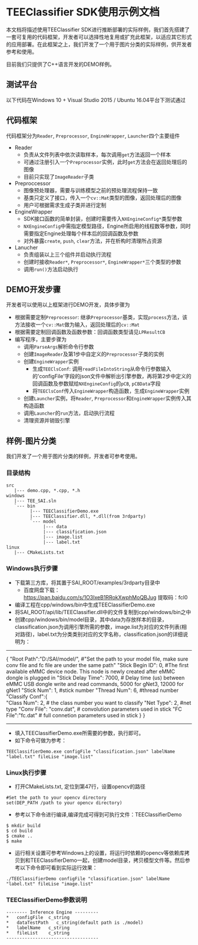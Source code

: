 # TEEClassifier SDK使用示例文档

本文档将描述使用TEEClassifier SDK进行推断部署的实际样例，我们首先搭建了一套可复用的代码框架，开发者可以选择性地复用或扩充此框架，以适应其它形式的应用部署。在此框架之上，我们开发了一个用于图片分类的实际样例，供开发者参考和使用。

目前我们只提供了C++语言开发的DEMO样例。

## 测试平台
以下代码在Windows 10 + Visual Studio 2015 / Ubuntu 16.04平台下测试通过

## 代码框架
代码框架分为`Reader`, `Preprocessor`, `EngineWrapper`, `Launcher`四个主要组件
* Reader
  * 负责从文件列表中依次读取样本，每次调用`get`方法返回一个样本
  * 可通过注册引入一个`Preprocessor`实例，此时`get`方法会在返回处理后的图像
  * 目前只实现了`ImageReader`子类
* Preproccessor
  * 图像预处理器，需要与训练模型之前的预处理流程保持一致
  * 基类只定义了接口，传入一个`cv::Mat`类型的图像，返回处理后的图像
  * 用户可根据需求生成子类并进行定制
* EngineWrapper
  * SDK接口函数的简单封装，创建时需要传入`NXEngineConfig*`类型参数
  * `NXEngineConfig`中需指定模型路径，Engine所启用的线程数等参数，同时需要指定Engine处理每个样本后的回调函数及参数
  * 对外暴露`create`, `push`, `clear`方法，并在析构时清理所占资源
* Lanucher
  * 负责组装以上三个组件并启动执行流程
  * 创建时接收`Reader*`, `Preprocessor*`, `EngineWrapper*`三个类型的参数
  * 调用`run()`方法启动执行

## DEMO开发步骤
开发者可以使用以上框架进行DEMO开发，具体步骤为
* 根据需要定制`Preprocessor`: 继承`Preprocessor`基类，实现`process`方法，该方法接收一个`cv::Mat`做为输入，返回处理后的`cv::Mat`
* 根据需要定制回调函数及函数参数：回调函数类型请见`LPResultCB`
* 编写程序，主要步骤为
    * 调用`ParseArgs`解析命令行参数
    * 创建`ImageReader`及第1步中自定义的`Preprocessor`子类的实例
    * 创建`EngineWrapper`实例
        * 生成`TEEClsConf`: 调用`readFileIntoString`从命令行参数输入的'configFile'字段的json文件中解析出引擎参数，再将第2步中定义的回调函数及参数赋给`NXEngineConfig`的`pCB`, `pCBData`字段
        * 将`TEEClsConf`传入`EngineWrapper`构造函数，生成`EngineWrapper`实例
    * 创建`Launcher`实例，将`Reader`, `Preprocessor`和`EngineWrapper`实例传入其构造函数
    * 调用`Launcher`的`run`方法，启动执行流程
    * 清理资源并销毁引擎

## 样例-图片分类
我们开发了一个用于图片分类的样例，开发者可参考使用。

### 目录结构
```
src
   |--- demo.cpp, *.cpp, *.h
windows
   |--- TEE_SAI.sln
   `--- bin
         |--- TEEClassifierDemo.exe
         |--- TEEClassifier.dll, *.dll(from 3rdparty)
         `--- model
              |--- data
              |--- classification.json
              |--- image.list
              |--- label.txt
linux
   |--- CMakeLists.txt

```

### Windows执行步骤
* 下载第三方库，将其置于SAI_ROOT/examples/3rdparty目录中
  * 百度网盘下载：https://pan.baidu.com/s/1O3IxeB1RRokXwphMoQBJug 提取码：fcl0 
* 编译工程在cpp/windows/bin中生成TEEClassifierDemo.exe
* 将SAI_ROOT/api/lib/TEEClassifier.dll中的文件复制到cpp/windows/bin之中
* 创建cpp/windows/bin/model目录，其中data为存放样本的目录，classification.json为调用引擎所需的参数，image.list为对应的文件列表(相对路径)，label.txt为分类类别对应的文字名称，classification.json的详细说明为：
******
{
  "Root Path":"D:/SAI/model/", #"Set the path to your model file, make sure conv file and fc file are under the same path"
  "Stick Begin ID": 0, #The first available eMMC device node. This node is newly created after eMMC dongle is plugged in
  "Stick Delay Time": 7000, # Delay time (us) between eMMC USB dongle write and read commands, 5000 for gNet3, 12000 for gNet1
  "Stick Num": 1, #stick number
  "Thread Num": 6, #thread number
  "Classify Conf":{  
    "Class Num": 2, # the class number you want to classify
    "Net Type": 2, #net type 
    "Conv File": "conv.dat", # convolution parameters used in stick
    "FC File":"fc.dat"   # full connetion parameters used in stick
  }
}
****
* 填入TEEClassifierDemo.exe所需要的参数，执行即可。
* 如下命令可做为参考：

```
TEEClassifierDemo.exe configFile "classification.json" labelName "label.txt" fileLise "image.list"

```

### Linux执行步骤

* 打开CMakeLists.txt, 定位到第47行，设置opencv的路径

```
#Set the path to your opencv directory
set(DEP_PATH /path to your opencv directory)
```

* 参考以下命令进行编译,编译完成可得到可执行文件：TEEClassifierDemo

```
$ mkdir build
$ cd build
$ cmake ..
$ make
```

* 运行相关设置可参考Windows上的设置，将运行时依赖的opencv等依赖库拷贝到和TEEClassifierDemo一起，创建model目录，拷贝模型文件等。然后参考以下命令即可看到实际运行效果：

```
./TEEClassifierDemo configFile "classification.json" labelName "label.txt" fileLise "image.list"

```

### TEEClassifierDemo参数说明

```
-------- Inference Engine ---------
*   configFile  c_string
*   dataTestPath   c_string(default path is ./model)
*   labelName   c_string
*   fileList    c_string
-----------------------------------
```


